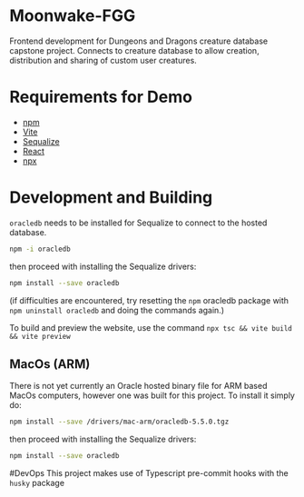 # Moonwake-FGG

Frontend development for Dungeons and Dragons creature database capstone project.
Connects to creature database to allow creation, distribution and sharing of custom user creatures.

# Requirements for Demo

- [npm](https://www.npmjs.com/)
- [Vite](https://www.npmjs.com/package/vite)
- [Sequalize](https://www.npmjs.com/package/sequelize)
- [React](https://www.npmjs.com/package/react)
- [npx](https://www.npmjs.com/package/npx)

# Development and Building

`oracledb` needs to be installed for Sequalize to connect to the hosted database.

```bash
npm -i oracledb
```

then proceed with installing the Sequalize drivers:

```bash
npm install --save oracledb
```

(if difficulties are encountered, try resetting the `npm` oracledb package with `npm uninstall oracledb` and doing the commands again.)

To build and preview the website, use the command
`npx tsc && vite build && vite preview`

## MacOs (ARM)

There is not yet currently an Oracle hosted binary file for ARM based MacOs computers,
however one was built for this project. To install it simply do:

```bash
npm install --save /drivers/mac-arm/oracledb-5.5.0.tgz
```

then proceed with installing the Sequalize drivers:

```bash
npm install --save oracledb
```

#DevOps
This project makes use of Typescript pre-commit hooks with the `husky` package
